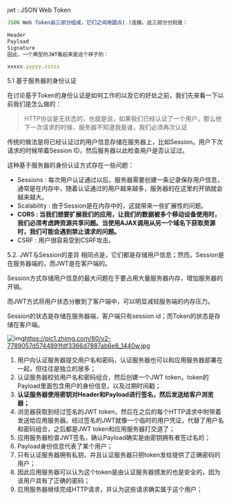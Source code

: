 jwt :  JSON Web Token

```js
JSON Web Token由三部分组成，它们之间用圆点(.)连接。这三部分分别是：

Header
Payload
Signature
因此，一个典型的JWT看起来是这个样子的：

xxxxx.yyyyy.zzzzz
```

5.1 基于服务器的身份认证

在讨论基于Token的身份认证是如何工作的以及它的好处之前，我们先来看一下以前我们是怎么做的：

> HTTP协议是无状态的，也就是说，如果我们已经认证了一个用户，那么他下一次请求的时候，服务器不知道我是谁，我们必须再次认证

传统的做法是将已经认证过的用户信息存储在服务器上，比如Session。用户下次请求的时候带着Session ID，然后服务器以此检查用户是否认证过。

这种基于服务器的身份认证方式存在一些问题：

- Sessions : 每次用户认证通过以后，服务器需要创建一条记录保存用户信息，通常是在内存中，随着认证通过的用户越来越多，服务器的在这里的开销就会越来越大。
- Scalability : 由于Session是在内存中的，这就带来一些扩展性的问题。
- **CORS : 当我们想要扩展我们的应用，让我们的数据被多个移动设备使用时，我们必须考虑跨资源共享问题。当使用AJAX调用从另一个域名下获取资源时，我们可能会遇到禁止请求的问题。**
- CSRF : 用户很容易受到CSRF攻击。

5.2. JWT与Session的差异 相同点是，它们都是存储用户信息；然而，Session是在服务器端的，而JWT是在客户端的。

Session方式存储用户信息的最大问题在于要占用大量服务器内存，增加服务器的开销。

而JWT方式将用户状态分散到了客户端中，可以明显减轻服务端的内存压力。

Session的状态是存储在服务器端，客户端只有session id；而Token的状态是存储在客户端。

![img](https://pic1.zhimg.com/80/v2-7789057d5744891fdf3366d7887ab6e8_1440w.jpg)https://pic1.zhimg.com/80/v2-7789057d5744891fdf3366d7887ab6e8_1440w.jpg





1. 用户向认证服务器提交用户名和密码，认证服务器也可以和应用服务器部署在一起，但往往是独立的居多；
2. 认证服务器校验用户名和密码组合，然后创建一个JWT token，token的Payload里面包含用户的身份信息，以及过期时间戳；
3. **认证服务器使用密钥对Header和Payload进行签名，然后发送给客户浏览器；**
4. 浏览器获取到经过签名的JWT token，然后在之后的每个HTTP请求中附带着发送给应用服务器。经过签名的JWT就像一个临时的用户凭证，代替了用户名和密码组合，之后都是JWT token和应用服务器打交道了；
5. 应用服务器检查JWT签名，确认Payload确实是由密钥拥有者签过名的；
6. Payload身份信息代表了某个用户；
7. 只有认证服务器拥有私钥，并且认证服务器只把token发给提供了正确密码的用户；
8. 因此应用服务器可以认为这个token是由认证服务器颁发的也是安全的，因为该用户具有了正确的密码；
9. 应用服务器继续完成HTTP请求，并认为这些请求确实属于这个用户；

